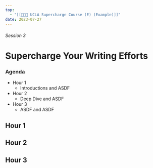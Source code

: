 ```yaml
---
top:
  - "[[👨🏻‍🏫 UCLA Supercharge Course (E) (Example)]]"
date: 2023-07-27
---
```


###### Session 3
# Supercharge Your Writing Efforts

### Agenda
- Hour 1
	- Introductions and ASDF
- Hour 2
	- Deep Dive and ASDF
- Hour 3
	- ASDF and ASDF

## Hour 1


## Hour 2


## Hour 3


